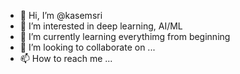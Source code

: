 - 👋 Hi, I’m @kasemsri
- 👀 I’m interested in deep learning, AI/ML
- 🌱 I’m currently learning everythimg from beginning
- 💞️ I’m looking to collaborate on ...
- 📫 How to reach me ...

<!---
kasemsri/kasemsri is a ✨ special ✨ repository because its `README.md` (this file) appears on your GitHub profile.
You can click the Preview link to take a look at your changes.
--->
